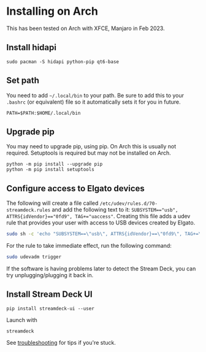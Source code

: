 # Installing on Arch
This has been tested on Arch with XFCE, Manjaro in Feb 2023.

## Install hidapi
``` console
sudo pacman -S hidapi python-pip qt6-base
```
## Set path
You need to add `~/.local/bin` to your path. Be sure to add this to your `.bashrc` (or equivalent) file so it automatically sets it for you in future.
``` console
PATH=$PATH:$HOME/.local/bin
```

## Upgrade pip
You may need to upgrade pip, using pip. On Arch this is usually not required.
Setuptools is required but may not be installed on Arch.
```
python -m pip install --upgrade pip
python -m pip install setuptools
```
## Configure access to Elgato devices
The following will create a file called `/etc/udev/rules.d/70-streamdeck.rules` and add the following text to it: `SUBSYSTEM=="usb", ATTRS{idVendor}=="0fd9", TAG+="uaccess"`. Creating this file adds a udev rule that provides your user with access to USB devices created by Elgato.
``` bash
sudo sh -c 'echo "SUBSYSTEM==\"usb\", ATTRS{idVendor}==\"0fd9\", TAG+=\"uaccess\"" > /etc/udev/rules.d/70-streamdeck.rules'
```
For the rule to take immediate effect, run the following command:
``` bash
sudo udevadm trigger
```
If the software is having problems later to detect the Stream Deck, you can try unplugging/plugging it back in.

## Install Stream Deck UI
```
pip install streamdeck-ui --user
```

Launch with
```
streamdeck
```
See [troubleshooting](../troubleshooting.md) for tips if you're stuck.

